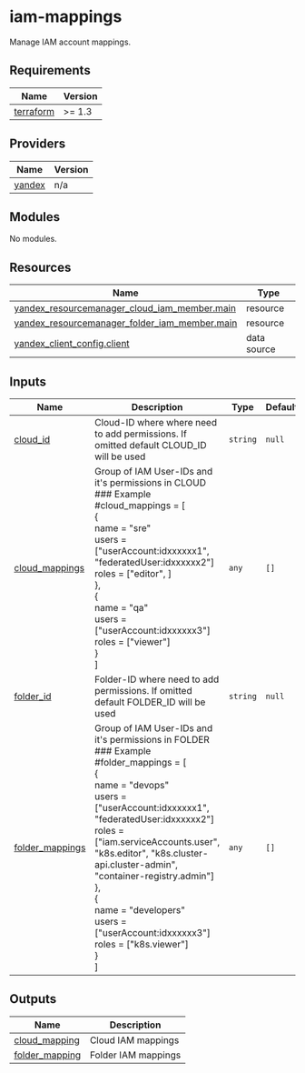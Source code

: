 # iam-mappings

Manage IAM account mappings.


<!-- BEGINNING OF PRE-COMMIT-TERRAFORM DOCS HOOK -->
## Requirements

| Name | Version |
|------|---------|
| <a name="requirement_terraform"></a> [terraform](#requirement\_terraform) | >= 1.3 |

## Providers

| Name | Version |
|------|---------|
| <a name="provider_yandex"></a> [yandex](#provider\_yandex) | n/a |

## Modules

No modules.

## Resources

| Name | Type |
|------|------|
| [yandex_resourcemanager_cloud_iam_member.main](https://registry.terraform.io/providers/yandex-cloud/yandex/latest/docs/resources/resourcemanager_cloud_iam_member) | resource |
| [yandex_resourcemanager_folder_iam_member.main](https://registry.terraform.io/providers/yandex-cloud/yandex/latest/docs/resources/resourcemanager_folder_iam_member) | resource |
| [yandex_client_config.client](https://registry.terraform.io/providers/yandex-cloud/yandex/latest/docs/data-sources/client_config) | data source |

## Inputs

| Name | Description | Type | Default | Required |
|------|-------------|------|---------|:--------:|
| <a name="input_cloud_id"></a> [cloud\_id](#input\_cloud\_id) | Cloud-ID where where need to add permissions. If omitted default CLOUD\_ID will be used | `string` | `null` | no |
| <a name="input_cloud_mappings"></a> [cloud\_mappings](#input\_cloud\_mappings) | Group of IAM User-IDs and it's permissions in CLOUD<br>### Example<br>#cloud\_mappings = [<br>  {<br>    name  = "sre"<br>    users = ["userAccount:idxxxxxx1", "federatedUser:idxxxxxx2"]<br>    roles = ["editor", ]<br>  },<br>  {<br>    name  = "qa"<br>    users = ["userAccount:idxxxxxx3"]<br>    roles = ["viewer"]<br>  }<br> ] | `any` | `[]` | no |
| <a name="input_folder_id"></a> [folder\_id](#input\_folder\_id) | Folder-ID where need to add permissions. If omitted default FOLDER\_ID will be used | `string` | `null` | no |
| <a name="input_folder_mappings"></a> [folder\_mappings](#input\_folder\_mappings) | Group of IAM User-IDs and it's permissions in FOLDER<br>### Example<br>#folder\_mappings = [<br>  {<br>    name  = "devops"<br>    users = ["userAccount:idxxxxxx1", "federatedUser:idxxxxxx2"]<br>    roles = ["iam.serviceAccounts.user", "k8s.editor", "k8s.cluster-api.cluster-admin", "container-registry.admin"]<br>  },<br>  {<br>    name  = "developers"<br>    users = ["userAccount:idxxxxxx3"]<br>    roles = ["k8s.viewer"]<br>  }<br>] | `any` | `[]` | no |

## Outputs

| Name | Description |
|------|-------------|
| <a name="output_cloud_mapping"></a> [cloud\_mapping](#output\_cloud\_mapping) | Cloud IAM mappings |
| <a name="output_folder_mapping"></a> [folder\_mapping](#output\_folder\_mapping) | Folder IAM mappings |
<!-- END OF PRE-COMMIT-TERRAFORM DOCS HOOK -->
